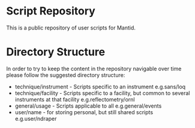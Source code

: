 Script Repository
=================

This is a public repository of user scripts for Mantid.

Directory Structure
===================

In order to try to keep the content in the repository navigable over time please follow the suggested directory structure:

* technique/instrument	- Scripts specific to an instrument
  e.g.sans/loq
* technique/facility	- Scripts specific to a facility, but common to several instruments at that facility
  e.g.reflectometry/ornl	
* general/usage - Scripts applicable to all
  e.g.general/events
* user/name - for storing personal, but still shared scripts 
  e.g.user/ndraper
 
